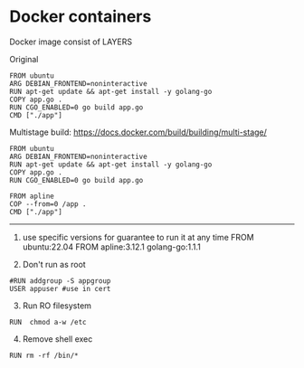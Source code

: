 # Docker containers

Docker image consist of LAYERS

Original
```commandline
FROM ubuntu
ARG DEBIAN_FRONTEND=noninteractive
RUN apt-get update && apt-get install -y golang-go
COPY app.go .
RUN CGO_ENABLED=0 go build app.go
CMD ["./app"]
```

Multistage build:
https://docs.docker.com/build/building/multi-stage/
````commandline
FROM ubuntu
ARG DEBIAN_FRONTEND=noninteractive
RUN apt-get update && apt-get install -y golang-go
COPY app.go .
RUN CGO_ENABLED=0 go build app.go

FROM apline
COP --from=0 /app .
CMD ["./app"]
````
---

1. use specific versions for guarantee to run it at any time 
FROM ubuntu:22.04
FROM apline:3.12.1
golang-go:1.1.1

2. Don't run as root
```commandline
#RUN addgroup -S appgroup
USER appuser #use in cert
```

3. Run RO filesystem
```commandline
RUN  chmod a-w /etc
```

4. Remove shell exec
```commandline
RUN rm -rf /bin/*
```

